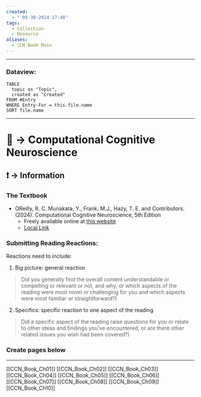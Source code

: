 ```yaml
---
created:
  - " 09-30-2024 17:48"
tags:
  - Collection
  - Resource
aliases:
  - CCN Book Main
---
```


---
### Dataview:
```dataview
TABLE
  topic as "Topic",
  created as "Created"
FROM #Entry
WHERE Entry-For = this.file.name
SORT file.name
```
---


# 📗 -> Computational Cognitive Neuroscience
## ❗ ->  Information
### The Textbook
- OReilly, R. C. Munakata, Y., Frank, M.J., Hazy, T. E. and Contributors. (2024). Computational Cognitive Neuroscience, 5th Edition
	- Freely available online at [this website](https://compcogneuro.org/book)
	- [Local Link](file:///C:\Users\diego\OneDrive\Documents\College_Files\Textbooks\ccnbook_ed5.pdf)

### Submitting Reading Reactions:
Reactions need to include:
1) Big picture: general reaction
> Did you generally find the overall content understandable or compelling or relevant or not, and why, or which aspects of the reading were most novel or challenging for you and which aspects were most familiar or straightforward?)  
2) Specifics: specific reaction to one aspect of the reading
> Did a specific aspect of the reading raise questions for you or relate to other ideas and findings you’ve encountered, or are there other related issues you wish had been covered?)



### Create pages below
---
[[CCN_Book_Ch01]]
[[CCN_Book_Ch02]]
[[CCN_Book_Ch03]]
[[CCN_Book_Ch04]]
[[CCN_Book_Ch05]]
[[CCN_Book_Ch06]]
[[CCN_Book_Ch07]]
[[CCN_Book_Ch08]]
[[CCN_Book_Ch09]]
[[CCN_Book_Ch10]]